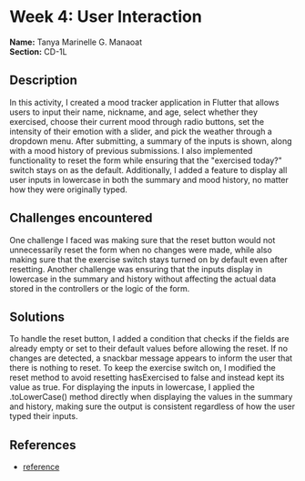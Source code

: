 # Week 4: User Interaction

**Name:** Tanya Marinelle G. Manaoat <br/>
**Section:** CD-1L <br/>

## Description

In this activity, I created a mood tracker application in Flutter that allows users to input their name, nickname, and age, select whether they exercised, choose their current mood through radio buttons, set the intensity of their emotion with a slider, and pick the weather through a dropdown menu. After submitting, a summary of the inputs is shown, along with a mood history of previous submissions. I also implemented functionality to reset the form while ensuring that the "exercised today?" switch stays on as the default. Additionally, I added a feature to display all user inputs in lowercase in both the summary and mood history, no matter how they were originally typed.

## Challenges encountered

One challenge I faced was making sure that the reset button would not unnecessarily reset the form when no changes were made, while also making sure that the exercise switch stays turned on by default even after resetting. Another challenge was ensuring that the inputs display in lowercase in the summary and history without affecting the actual data stored in the controllers or the logic of the form.

## Solutions

To handle the reset button, I added a condition that checks if the fields are already empty or set to their default values before allowing the reset. If no changes are detected, a snackbar message appears to inform the user that there is nothing to reset. To keep the exercise switch on, I modified the reset method to avoid resetting hasExercised to false and instead kept its value as true. For displaying the inputs in lowercase, I applied the .toLowerCase() method directly when displaying the values in the summary and history, making sure the output is consistent regardless of how the user typed their inputs.

## References

- [reference](https://api.flutter.dev/flutter/dart-core/RegExp-class.html)
